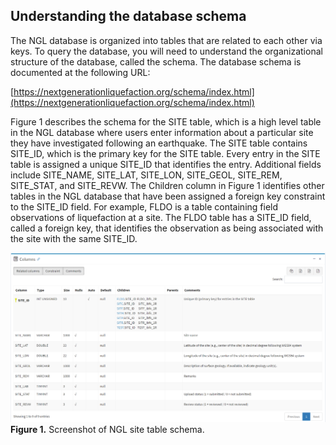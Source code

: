 ## Understanding the database schema

The NGL database is organized into tables that are related to each other via keys. To query the database, 
you will need to understand the organizational structure of the database, called the schema. The database 
schema is documented at the following URL:

[https://nextgenerationliquefaction.org/schema/index.html](https://nextgenerationliquefaction.org/schema/index.html)

Figure 1 describes the schema for the SITE table, which is a high level table in the NGL database where 
users enter information about a particular site they have investigated following an earthquake. The SITE 
table contains SITE_ID, which is the primary key for the SITE table. Every entry in the SITE table is assigned 
a unique SITE_ID that identifies the entry. Additional fields include SITE_NAME, SITE_LAT, SITE_LON, SITE_GEOL, 
SITE_REM, SITE_STAT, and SITE_REVW.  The Children column in Figure 1 identifies other tables in the NGL 
database that have been assigned a foreign key constraint to the SITE_ID field. For example, FLDO is a table 
containing field observations of liquefaction at a site. The FLDO table has a SITE_ID field, called a foreign 
key, that identifies the observation as being associated with the site with the same SITE_ID.

<img src="SiteSchema.png" alt="Screenshot of site table schema">
<strong>Figure 1.</strong> Screenshot of NGL site table schema.
